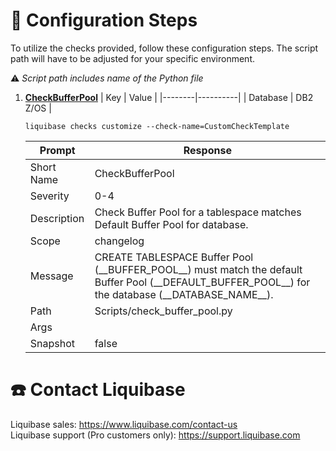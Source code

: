 # 🔧 Configuration Steps
To utilize the checks provided, follow these configuration steps. The script path will have to be adjusted for your specific environment.

⚠️ *Script path includes name of the Python file*
1. [**CheckBufferPool**](Scripts/check_buffer_pool.py)
    | Key | Value |
    |--------|----------|
    | Database | DB2 Z/OS |
    ```
    liquibase checks customize --check-name=CustomCheckTemplate
    ```
    | Prompt | Response |
    |--------|----------|
    | Short Name | CheckBufferPool |
    | Severity | 0-4 |
    | Description | Check Buffer Pool for a tablespace matches Default Buffer Pool for database. |
    | Scope | changelog |
	| Message | CREATE TABLESPACE Buffer Pool (\_\_BUFFER_POOL\_\_) must match the default Buffer Pool (\_\_DEFAULT_BUFFER_POOL\_\_) for the database (\_\_DATABASE_NAME\_\_). |
    | Path | Scripts/check_buffer_pool.py |
    | Args | |
    | Snapshot | false |
# ☎️ Contact Liquibase
Liquibase sales: https://www.liquibase.com/contact-us<br>
Liquibase support (Pro customers only): https://support.liquibase.com